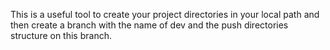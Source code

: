 This is a useful tool to create your project directories in your local path and then create a branch with the name of dev and the push directories structure on this branch. 
